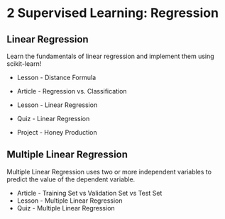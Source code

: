 # 2 Supervised Learning: Regression                 
## Linear Regression                                                               
Learn the fundamentals of linear regression and implement them using scikit-learn! 
- Lesson - Distance Formula


- Article - Regression vs. Classification
- Lesson - Linear Regression
- Quiz - Linear Regression
- Project - Honey Production

## Multiple Linear Regression                                                      
Multiple Linear Regression uses two or more independent variables to predict the value of
the dependent variable.
- Article - Training Set vs Validation Set vs Test Set
- Lesson - Multiple Linear Regression
- Quiz - Multiple Linear Regression
